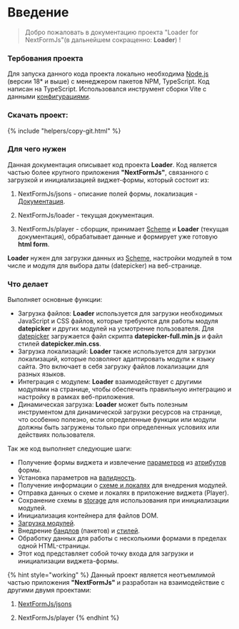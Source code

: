# Введение

> Добро пожаловать в документацию проекта "Loader for NextFormJs"(в дальнейшем сокращенно: **Loader**) ! 

### Тербования проекта

Для запуска данного кода проекта локально необходима [Node.js](https://nodejs.org/en/download) (версии 18* и выше) с менеджером пакетов NPM, TypeScript.
Код написан на TypeScript. Использовался инструмент сборки Vite с данными [конфигурациями](VITECONFIG.md).

### Скачать проект:

{% include "helpers/copy-git.html" %}

### Для чего нужен

Данная документация описывает код проекта **Loader**. Код является частью более крупного приложения **"NextFormJs"**, связанного с загрузкой и инициализацией виджет-формы, который состоит из:

1) NextFormJs/jsons - описание полей формы, локализация - [Документация](https://docs-nextformio-scheme.netlify.app/).

2) NextFormJs/loader - текущая документация.

3) NextFormJs/player - сборщик, принимает [Scheme](https://docs-nextformio-scheme.netlify.app/) и **Loader** (текущая документация), обрабатывает данные и формирует уже готовую **html form**.

**Loader** нужен для загрузки данных из [Scheme](https://docks-scheme-demo.netlify.app/), настройки модулей в том числе и модуля для выбора даты (datepicker) на веб-странице.

### Что делает 

Выполняет основные функции:

- Загрузка файлов: **Loader** используется для загрузки необходимых JavaScript и CSS файлов, которые требуются для работы модуля **datepicker** и других модулей на усмотрение пользователя. Для [datepicker](modules/list/datepicker/DATEPICKERLOADER.md) загружается файл скрипта **datepicker-full.min.js** и файл стилей **datepicker.min.css**.
- Загрузка локализаций: **Loader** также используется для загрузки локализаций, которые позволяют адаптировать модули к языку сайта. Это включает в себя загрузку файлов локализации для разных языков.
- Интеграция с модулем: **Loader** взаимодействует с другими модулями на странице, чтобы обеспечить правильную интеграцию и настройку в рамках веб-приложения.
- Динамическая загрузка: **Loader** может быть полезным инструментом для динамической загрузки ресурсов на странице, что особенно полезно, если определенные функции или модули должны быть загружены только при определенных условиях или действиях пользователя.

[//]: # ({% include "test.md" %})

Так же код выполняет следующие шаги:

- Получение формы виджета и извлечение [параметров](FORMPARAMS.md) из [атрибутов](ATTRIBUTES.md) формы.
- Установка параметров на [валидность](PARAMSWORKER.md).
- Получение информации о [схеме и локалях](https://docks-scheme-demo.netlify.app/) для внедрения модулей.
- Отправка данных о схеме и локалях в приложение виджета (Player).
- Сохранение схемы в [storage](BRIDGE.md) для использования при инициализации модулей.
- Инициализация контейнера для файлов DOM.
- [Загрузка модулей](modules/loader/MODULELOADER.md).
- Внедрение [бандлов](injectors/BUNDLEINJECTOR.md) (пакетов) и [стилей](injectors/STYLEJECTORDOM.md).
- Обработку данных для работы с несколькими формами в пределах одной HTML-страницы. 
- Этот код представляет собой точку входа для загрузки и инициализации виджета-формы.

{% hint style="working" %}
Данный проект является неотъемлимой частью приложения **"NextFormJs"** и разработан на взаимодействие с другими двумя проектами:

1) [NextFormJs/jsons](https://docs-nextformio-scheme.netlify.app/)

2) NextFormJs/player
{% endhint %}